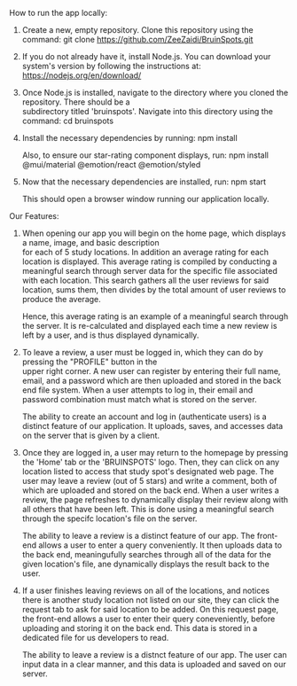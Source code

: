 How to run the app locally:

1. Create a new, empty repository. Clone this repository using the command:
   git clone https://github.com/ZeeZaidi/BruinSpots.git

2. If you do not already have it, install Node.js. You can download your system's version by following the
   instructions at:
   https://nodejs.org/en/download/

3. Once Node.js is installed, navigate to the directory where you cloned the repository. There should be a  
   subdirectory titled 'bruinspots'. Navigate into this directory using the command:
   cd bruinspots

4. Install the necessary dependencies by running:
   npm install

   Also, to ensure our star-rating component displays, run:
   npm install @mui/material @emotion/react @emotion/styled

5. Now that the necessary dependencies are installed, run:
   npm start

   This should open a browser window running our application locally.

Our Features:

1. When opening our app you will begin on the home page, which displays a name, image, and basic description  
    for each of 5 study locations. In addition an average rating for each location is displayed.
   This average rating is compiled by conducting a meaningful search through server data for the specific
   file associated with each location. This search gathers all the user reviews for said location, sums them,
   then divides by the total amount of user reviews to produce the average.

   Hence, this average rating is an example of a meaningful search through the server. It is re-calculated and displayed each time a new review is left by a user, and is thus displayed dynamically.

2. To leave a review, a user must be logged in, which they can do by pressing the "PROFILE" button in the  
    upper right corner. A new user can register by entering their full name, email, and a password which are then
   uploaded and stored in the back end file system. When a user attempts to log in, their email and password combination must match what is stored on the server.

   The ability to create an account and log in (authenticate users) is a distinct feature of our application. It uploads, saves, and accesses data on the server that is given by a client.

3. Once they are logged in, a user may return to the homepage by pressing the 'Home' tab or the 'BRUINSPOTS' logo.
   Then, they can click on any location listed to access that study spot's designated web page. The user may leave a review (out of 5 stars) and write a comment, both of which are uploaded and stored on the back end. When a user writes a review, the page refreshes to dynamically display their review along with all others that have been left. This is done using a meaningful search through the specifc location's file on the server.

   The ability to leave a review is a distinct feature of our app. The front-end allows a user to enter a query conveniently. It then uploads data to the back end, meaningufully searches through all of the data for the given location's file, ane dynamically displays the result back to the user.

4. If a user finishes leaving reviews on all of the locations, and notices there is another study location not
   listed on our site, they can click the request tab to ask for said location to be added. On this request page, the front-end allows a user to enter their query coneveniently, before uploading and storing it on the back end.
   This data is stored in a dedicated file for us developers to read.

   The ability to leave a review is a distnct feature of our app. The user can input data in a clear manner, and this data is uploaded and saved on our server.
